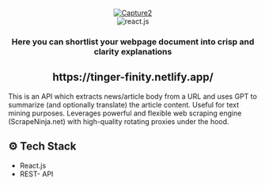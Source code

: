 <div align="center">
  <br />
<a href="https://ibb.co/2n94dDZ"><img src="https://i.ibb.co/WxhJfbV/Capture2.png" alt="Capture2" border="0"></a>
  <br />

  <div>
    <img src="https://img.shields.io/badge/-React_JS-black?style=for-the-badge&logoColor=white&logo=react&color=61DAFB" alt="react.js" />
  </div>

  <h3 align="center">Here you can shortlist your webpage document into crisp and clarity explanations</h3>
  <h2> https://tinger-finity.netlify.app/ </h2>
</div>

This is an API which extracts news/article body from a URL and uses GPT to summarize (and optionally translate) the article content. Useful for text mining purposes. Leverages powerful and flexible web scraping engine (ScrapeNinja.net) with high-quality rotating proxies under the hood.


## <a name="tech-stack">⚙️ Tech Stack</a>

- React.js
- REST- API


